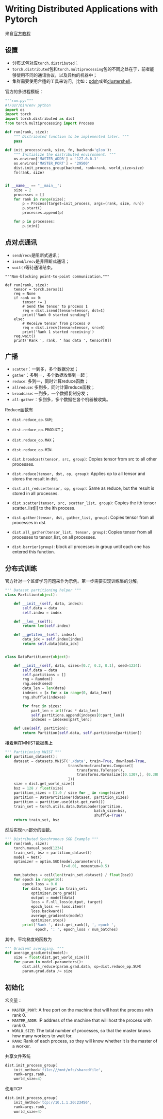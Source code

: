 # Writing Distributed Applications with Pytorch

来自[官方教程](https://pytorch.org/tutorials/intermediate/dist_tuto.html)

## 设置

- 分布式包对应`torch.distributed`；
- `torch.distributed`包和`torch.multiprocessing`包的不同之处在于，前者能够使用不同的通讯协议，以及异构的机器中；
- 集群需要使用合适的工具来访问，比如：[pdsh](https://linux.die.net/man/1/pdsh)或者[clustershell](https://cea-hpc.github.io/clustershell/)。

官方的多进程模板：

```python
"""run.py:"""
#!/usr/bin/env python
import os
import torch
import torch.distributed as dist
from torch.multiprocessing import Process

def run(rank, size):
    """ Distributed function to be implemented later. """
    pass

def init_process(rank, size, fn, backend='gloo'):
    """ Initialize the distributed environment. """
    os.environ['MASTER_ADDR'] = '127.0.0.1'
    os.environ['MASTER_PORT'] = '29500'
    dist.init_process_group(backend, rank=rank, world_size=size)
    fn(rank, size)


if __name__ == "__main__":
    size = 2
    processes = []
    for rank in range(size):
        p = Process(target=init_process, args=(rank, size, run))
        p.start()
        processes.append(p)

    for p in processes:
        p.join()
```

## 点对点通讯

- `send`/`recv`是阻断式通讯；
- `isend`/`irecv`是非阻断式通讯；
- `wait()`等待通讯结束。
  
```
"""Non-blocking point-to-point communication."""

def run(rank, size):
    tensor = torch.zeros(1)
    req = None
    if rank == 0:
        tensor += 1
        # Send the tensor to process 1
        req = dist.isend(tensor=tensor, dst=1)
        print('Rank 0 started sending')
    else:
        # Receive tensor from process 0
        req = dist.irecv(tensor=tensor, src=0)
        print('Rank 1 started receiving')
    req.wait()
    print('Rank ', rank, ' has data ', tensor[0])
```

## 广播

- `scatter`：一到多，多个数据分发；
- `gather`：多到一，多个数据收集到一起；
- `reduce`: 多到一，同时计算reduce函数；
- `allreduce`: 多到多，同时计算reduce函数；
- `broadcase`: 一到多，一个数据复制分发；
- `all-gather`：多到多，多个数据在各个机器被收集。

Reduce函数有
- `dist.reduce_op.SUM`;
- `dist.reduce_op.PRODUCT`；
- `dist.reduce_op.MAX`；
- `dist.reduce_op.MIN`.

- `dist.broadcast(tensor, src, group)`: Copies tensor from src to all other processes.
- `dist.reduce(tensor, dst, op, group)`: Applies op to all tensor and stores the result in dst.
- `dist.all_reduce(tensor, op, group)`: Same as reduce, but the result is stored in all processes.
- `dist.scatter(tensor, src, scatter_list, group)`: Copies the ith tensor scatter_list[i] to the ith process.
- `dist.gather(tensor, dst, gather_list, group)`: Copies tensor from all processes in dst.
- `dist.all_gather(tensor_list, tensor, group)`: Copies tensor from all processes to tensor_list, on all processes.
- `dist.barrier(group)`: block all processes in group until each one has entered this function.

## 分布式训练

官方针对一个监督学习问题来作为示例。第一步需要实现训练集的分解。

```python
""" Dataset partitioning helper """
class Partition(object):

    def __init__(self, data, index):
        self.data = data
        self.index = index

    def __len__(self):
        return len(self.index)

    def __getitem__(self, index):
        data_idx = self.index[index]
        return self.data[data_idx]


class DataPartitioner(object):

    def __init__(self, data, sizes=[0.7, 0.2, 0.1], seed=1234):
        self.data = data
        self.partitions = []
        rng = Random()
        rng.seed(seed)
        data_len = len(data)
        indexes = [x for x in range(0, data_len)]
        rng.shuffle(indexes)

        for frac in sizes:
            part_len = int(frac * data_len)
            self.partitions.append(indexes[0:part_len])
            indexes = indexes[part_len:]

    def use(self, partition):
        return Partition(self.data, self.partitions[partition])
```

接着用在MNIST数据集上

```python
""" Partitioning MNIST """
def partition_dataset():
    dataset = datasets.MNIST('./data', train=True, download=True,
                             transform=transforms.Compose([
                                 transforms.ToTensor(),
                                 transforms.Normalize((0.1307,), (0.3081,))
                             ]))
    size = dist.get_world_size()
    bsz = 128 / float(size)
    partition_sizes = [1.0 / size for _ in range(size)]
    partition = DataPartitioner(dataset, partition_sizes)
    partition = partition.use(dist.get_rank())
    train_set = torch.utils.data.DataLoader(partition,
                                         batch_size=bsz,
                                         shuffle=True)
    return train_set, bsz
```

然后实现`run`部分的函数。

```python
""" Distributed Synchronous SGD Example """
def run(rank, size):
    torch.manual_seed(1234)
    train_set, bsz = partition_dataset()
    model = Net()
    optimizer = optim.SGD(model.parameters(),
                          lr=0.01, momentum=0.5)

    num_batches = ceil(len(train_set.dataset) / float(bsz))
    for epoch in range(10):
        epoch_loss = 0.0
        for data, target in train_set:
            optimizer.zero_grad()
            output = model(data)
            loss = F.nll_loss(output, target)
            epoch_loss += loss.item()
            loss.backward()
            average_gradients(model)
            optimizer.step()
        print('Rank ', dist.get_rank(), ', epoch ',
              epoch, ': ', epoch_loss / num_batches)
```

其中，平均梯度的函数为

```python
""" Gradient averaging. """
def average_gradients(model):
    size = float(dist.get_world_size())
    for param in model.parameters():
        dist.all_reduce(param.grad.data, op=dist.reduce_op.SUM)
        param.grad.data /= size
```

## 初始化

宏变量：

- `MASTER_PORT`: A free port on the machine that will host the process with rank 0.
- `MASTER_ADDR`: IP address of the machine that will host the process with rank 0.
- `WORLD_SIZE`: The total number of processes, so that the master knows how many workers to wait for.
- `RANK`: Rank of each process, so they will know whether it is the master of a worker.

共享文件系统

```python
dist.init_process_group(
    init_method='file:///mnt/nfs/sharedfile',
    rank=args.rank,
    world_size=4)
```

使用TCP

```python
dist.init_process_group(
    init_method='tcp://10.1.1.20:23456',
    rank=args.rank,
    world_size=4)
```